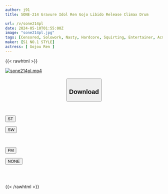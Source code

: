 ```yaml
---
author: j91
title: SONE-214 Gravure Idol Ren Gojo Libido Release Climax Drum

url: /v/sone214pl
date: 2024-05-10T01:55:00Z
image: "sone214pl.jpg"
tags: [Censored, Solowork, Nasty, Hardcore, Squirting, Entertainer, Acme · Orgasm	]
maker: [S1 NO.1 STYLE]
actress: [ Gojou Ren ]
---
```



{{< rawhtml >}}

<div class="video" data-videoid="QypbkBqQxeU0Qko">
    <a href="javascript:;">
        <img src="/v/sone214pl/sone214pl.jpg" width="WIDTH" height="HEIGHT" alt="sone214pl.mp4" loading="lazy">
    </a>
</div>

<script type="text/javascript" src="https://j91.asia/asset/on-demand-st.js"></script>

<br>
  <link rel="stylesheet" href="https://j91.asia/asset/bs5.css">
  
  <center>
  <button class="btn btn-primary" type="button" data-bs-toggle="collapse" data-bs-target=".multi-collapse" aria-expanded="false" aria-controls="multiCollapseExample1 multiCollapseExample2"><h2>Download</h2></button></center>
</p>
<div class="row">
  <div class="col">
    <div class="collapse multi-collapse" id="multiCollapseExample1">
      <div class="card card-body">
	      	      <br>
<div class="buttons">  
<p><a href="https://streamtape.to/v/QypbkBqQxeU0Qko" target="_blank"><button class="btn-hover color-3"><i class="fa fa-download"></i> ST</button></a></p>
<p><a href="https://asnwish.com/fbrgxfrrqd86" target="_blank"><button class="btn-hover color-2"><i class="fa fa-download"></i> SW</button></a></p></div>
    </div>
  </div>
</div>
  <div class="col">
    <div class="collapse multi-collapse" id="multiCollapseExample2">
      <div class="card card-body">
	      <br>
<div class="buttons">
<p><a href="javascript:;"><button class="btn-hover color-8"><i class="fa fa-download"></i> FM</button></a></p>
<p><a href="javascript:;"><button class="btn-hover color-9"><i class="fa fa-download"></i> NONE</button></a></p></div>
<br><br>
      </div>
    </div>
  </div>
</div>

{{< /rawhtml >}}